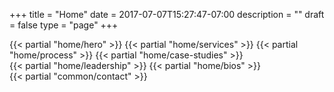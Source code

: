 +++
title = "Home"
date = 2017-07-07T15:27:47-07:00
description = ""
draft = false
type = "page"
+++


<div class="home-page">
  {{< partial "home/hero" >}}
  {{< partial "home/services" >}}
  {{< partial "home/process" >}}
  {{< partial "home/case-studies" >}}
  <div id="leadership" class="leadership-and-bios js-site-section">
    {{< partial "home/leadership" >}}
    {{< partial "home/bios" >}}
  </div>
  {{< partial "common/contact" >}}
</div>
